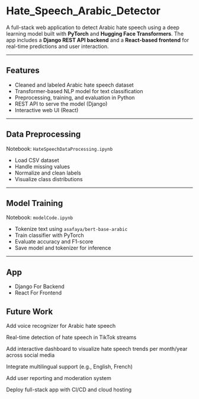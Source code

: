 # Hate_Speech_Arabic_Detector


A full-stack web application to detect Arabic hate speech using a deep learning model built with **PyTorch** and **Hugging Face Transformers**. The app includes a **Django REST API backend** and a **React-based frontend** for real-time predictions and user interaction.

---

## Features

- Cleaned and labeled Arabic hate speech dataset
- Transformer-based NLP model for text classification
- Preprocessing, training, and evaluation in Python
- REST API to serve the model (Django)
- Interactive web UI (React)

---

## Data Preprocessing

Notebook: `HateSpeechDataProcessing.ipynb`

- Load CSV dataset
- Handle missing values
- Normalize and clean labels
- Visualize class distributions

---

## Model Training

Notebook: `modelCode.ipynb`

- Tokenize text using `asafaya/bert-base-arabic`
- Train classifier with PyTorch
- Evaluate accuracy and F1-score
- Save model and tokenizer for inference

---

## App

- Django For Backend
- React For Frontend

## Future Work

Add voice recognizer for Arabic hate speech

Real-time detection of hate speech in TikTok streams

Add interactive dashboard to visualize hate speech trends per month/year across social media

Integrate multilingual support (e.g., English, French)

Add user reporting and moderation system


Deploy full-stack app with CI/CD and cloud hosting
